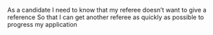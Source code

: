 As a candidate
I need to know that my referee doesn’t want to give a reference
So that I can get another referee as quickly as possible to progress my application
